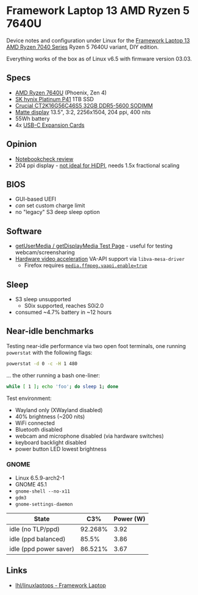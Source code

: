 # Framework Laptop 13 AMD Ryzen 5 7640U

Device notes and configuration under Linux for the [Framework Laptop 13 AMD Ryzen 7040 Series](https://frame.work/gb/en/products/laptop-diy-13-gen-amd?tab=overview) Ryzen 5 7640U variant, DIY edition.

Everything works of the box as of Linux v6.5 with firmware version 03.03.

## Specs

- [AMD Ryzen 7640U](https://www.amd.com/en/product/13196) (Phoenix, Zen 4)
- [SK hynix Platinum P41](https://ssd.skhynix.com/platinum_p41/) 1TB SSD
- [Crucial CT2K16G56C46S5 32GB DDR5-5600 SODIMM](https://uk.crucial.com/memory/DDR5/CT2K16G56C46S5)
- [Matte display](https://frame.work/gb/en/products/display-kit?v=FRANGX0001) 13.5", 3:2, 2256x1504, 204 ppi, 400 nits
- 55Wh battery
- 4x [USB-C Expansion Cards](https://frame.work/gb/en/products/usb-c-expansion-card)

## Opinion

- [Notebookcheck review](https://www.notebookcheck.net/Framework-Laptop-13-5-Ryzen-7-7840U-review-So-much-better-than-the-Intel-version.756613.0.html)
- 204 ppi display - [not ideal for HiDPI](https://github.com/cassidyjames/dippi/blob/1f5c8a7c80b0a81fc9e9313496dd72530a599dda/dpi.md#dpi-calculationsranges), needs 1.5x fractional scaling

## BIOS

- GUI-based UEFI
- _can_ set custom charge limit
- no "legacy" S3 deep sleep option

## Software

- [getUserMedia / getDisplayMedia Test Page](https://mozilla.github.io/webrtc-landing/gum_test.html) - useful for testing webcam/screensharing
- [Hardware video acceleration](https://wiki.archlinux.org/title/Hardware_video_acceleration) VA-API support via `libva-mesa-driver`
  - Firefox requires [`media.ffmpeg.vaapi.enable=true`](https://wiki.archlinux.org/title/firefox#Hardware_video_acceleration)

## Sleep

- S3 sleep unsupported
  - S0ix supported, reaches S0i2.0
- consumed ~4.7% battery in ~12 hours

## Near-idle benchmarks

Testing near-idle performance via two open foot terminals, one running `powerstat` with the following flags:

```sh
powerstat -d 0 -c -H 1 480
```

... the other running a bash one-liner:

```sh
while [ 1 ]; echo 'foo'; do sleep 1; done
```

Test environment:

- Wayland only (XWayland disabled)
- 40% brightness (~200 nits)
- WiFi connected
- Bluetooth disabled
- webcam and microphone disabled (via hardware switches)
- keyboard backlight disabled
- power button LED lowest brightness

### GNOME

- Linux 6.5.9-arch2-1
- GNOME 45.1
- `gnome-shell --no-x11`
- `gdm3`
- `gnome-settings-daemon`

| State                  | C3%     | Power (W) |
| ---------------------- | ------- | --------- |
| idle (no TLP/ppd)      | 92.268% | 3.92      |
| idle (ppd balanced)    | 85.5%   | 3.86      |
| idle (ppd power saver) | 86.521% | 3.67      |

## Links

- [lhl/linuxlaptops - Framework Laptop](https://github.com/lhl/linuxlaptops/wiki/2022-Framework-Laptop-DIY-Edition-12th-Gen-Intel-Batch-1)
